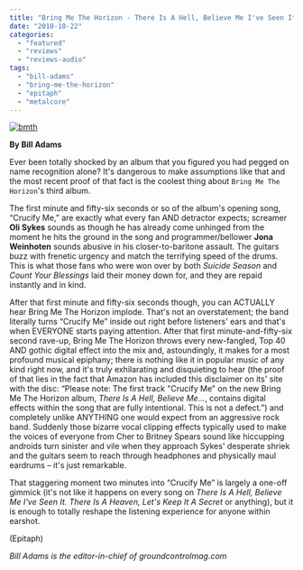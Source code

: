 ```yaml
---
title: "Bring Me The Horizon - There Is A Hell, Believe Me I've Seen It. There Is A Heaven, Let's Keep It A Secret"
date: "2010-10-22"
categories: 
  - "featured"
  - "reviews"
  - "reviews-audio"
tags: 
  - "bill-adams"
  - "bring-me-the-horizon"
  - "epitaph"
  - "metalcore"
---
```


[![](http://www.hellbound.ca/wp-content/uploads/2010/10/bmth.jpg "bmth")](http://www.hellbound.ca/wp-content/uploads/2010/10/bmth.jpg)

**By Bill Adams**

Ever been totally shocked by an album that you figured you had pegged on name recognition alone? It's dangerous to make assumptions like that and the most recent proof of that fact is the coolest thing about `Bring Me The Horizon`'s third album.

The first minute and fifty-six seconds or so of the album's opening song, “Crucify Me,” are exactly what every fan AND detractor expects; screamer **Oli Sykes** sounds as though he has already come unhinged from the moment he hits the ground in the song and programmer/bellower **Jona Weinhoten** sounds abusive in his closer-to-baritone assault. The guitars buzz with frenetic urgency and match the terrifying speed of the drums. This is what those fans who were won over by both _Suicide Season_ and _Count Your Blessings_ laid their money down for, and they are repaid instantly and in kind.

After that first minute and fifty-six seconds though, you can ACTUALLY hear Bring Me The Horizon implode. That's not an overstatement; the band literally turns “Crucify Me” inside out right before listeners' ears and that's when EVERYONE starts paying attention. After that first minute-and-fifty-six second rave-up, Bring Me The Horizon throws every new-fangled, Top 40 AND gothic digital effect into the mix and, astoundingly, it makes for a most profound musical epiphany; there is nothing like it in popular music of any kind right now, and it's truly exhilarating and disquieting to hear (the proof of that lies in the fact that Amazon has included this disclaimer on its' site with the disc: “Please note: The first track "Crucify Me" on the new Bring Me The Horizon album, _There Is A Hell, Believe Me..._, contains digital effects within the song that are fully intentional. This is not a defect.”) and completely unlike ANYTHING one would expect from an aggressive rock band. Suddenly those bizarre vocal clipping effects typically used to make the voices of everyone from Cher to Britney Spears sound like hiccupping androids turn sinister and vile when they approach Sykes' desperate shriek and the guitars seem to reach through headphones and physically maul eardrums – it's just remarkable.

That staggering moment two minutes into “Crucify Me” is largely a one-off gimmick (it's not like it happens on every song on _There Is A Hell, Believe Me I've Seen It. There Is A Heaven, Let's Keep It A Secret_ or anything), but it is enough to totally reshape the listening experience for anyone within earshot.

(Epitaph)

_Bill Adams is the editor-in-chief of groundcontrolmag.com_
